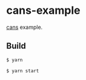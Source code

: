 # cans-example

[cans](https://github.com/djyde/cans) example.

## Build

```bash
$ yarn

$ yarn start
```
